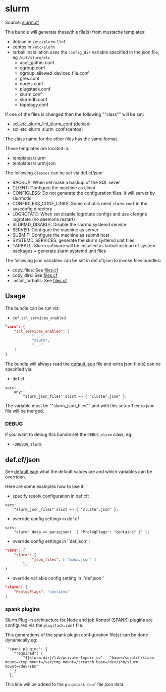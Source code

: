 
# slurm

Source: [slurm.cf](/services/slurm.cf)

This bundle will generate these/this file(s) from mustache templates:
 * debian in `/etc/slurm-llnl`
 * centos in `/etc/slurm`
 * tarball installation uses the `config_dir` variable specified in the json file, eg `/opt/slurm/etc`
    * acct_gather.conf
    * cgroup.conf
    * cgroup_allowed_devices_file.conf
    * gres.conf
    * nodes.conf
    * plugstack.conf
    * slurm.conf
    * slurmdb.conf
    * topology.conf

If one of the files is changed then the following ""class"" will be set:
 * scl_etc_slurm_llnl_slurm_conf (debian)
 * scl_etc_slurm_slurm_conf (centos)

The class name for the other files has the same format.

These templates are located in:
 * templates/slurm
 * templates/slurm/json

The following `classes` can be set via def.cf/json:
 * BACKUP: When set make a backup of the SQL sever
 * CLIENT: Configure the machine as client
 * CONFIGLESS: Do not generate the configuration files. It will server by slurmctld
 * CONFIGLESS_CONF_LINKS: Some old utils need `slurm.conf` in the sysconfig directory
 * LOGROTATE: When set disable logrotate configs and use cfengne logrotate (no daemons restart)
 * SLURMD_DISABLE: Disable the slurmd systemd service
 * SERVER: Configure the machine as server
 * SUBMIT: Configure the machine as submit host
 * SYSTEMD_SERVICES: generate the slurm systemd unit files.
 * TARBALL: Slurm software will be installed as tarball instead of system packages + generate slurm systemd unit files

The following json variables can be set in def.cf/json to  invoke files bundles:
 * copy_files: See [files.cf](/masterfiles/lib/scl/files.cf)
 * copy_dirs: See [files.cf](/masterfiles/lib/scl/files.cf)
 * install_tarballs: See [files.cf](/masterfiles/lib/scl/files.cf)

## Usage

The bundle can be run via:
 * `def.scl_services_enabled`
```json
"vars": {
    "scl_services_enabled": [
            "...",
            "slurm",
            "..."
    ]
}
```

The bundle will always read the [default.json](/templates/slurm/json/default.json) file
and extra json file(s) can be specified via:
 * def.cf
```
vars:
    any::
        "slurm_json_files" slist => { "cluster.json" };
```

The variable must be ""slurm_json_files"" and with this setup 1 extra json file will be merged.

### DEBUG

if you want to debug this bundle set the `DEBUG_slurm` class, eg:
 * `-DDEBUG_slurm`

## def.cf/json

See [default.json](/templates/slurm/json/default.json) what the default values are and
which variables can be overriden.

Here are some examples how to use it:
 * specify resolv configuration in def.cf:
```
vars:
    "slurm_json_files" slist => { "cluster.json" };
```

 * override config settings in def.cf
```
vars:
    "slurm" data => parsejson( '{ "PrologFlags": "contains" }' );
```

 * override config settings in ''def.json'':
```json
"vars": {
    "slurm": {
            "json_files": [ "mona.json" ]
        },
}
```

 * override variable config setting in ''def.json''
```json
"slurm": {
    "PrologFlags": "contains"
}
```

### spank plugins

Slurm Plug-in architecture for Node and job Kontrol (SPANK)
plugins are configured via the `plugstack.conf` file.

This generations of the spank plugin configuration file(s) can be
done dynamically,eg:
```#json
 "spank_plugins": {
    "required": {
        "${slurm.dir}/lib/private-tmpdir.so":  "base=/scratch/slurm mount=/tmp mount=/var/tmp mount=/scratch base=/dev/shm/slurm mount=/dev/shm"
    }
  },
```

This line will be added to the `plugstack.conf` file
json data.
